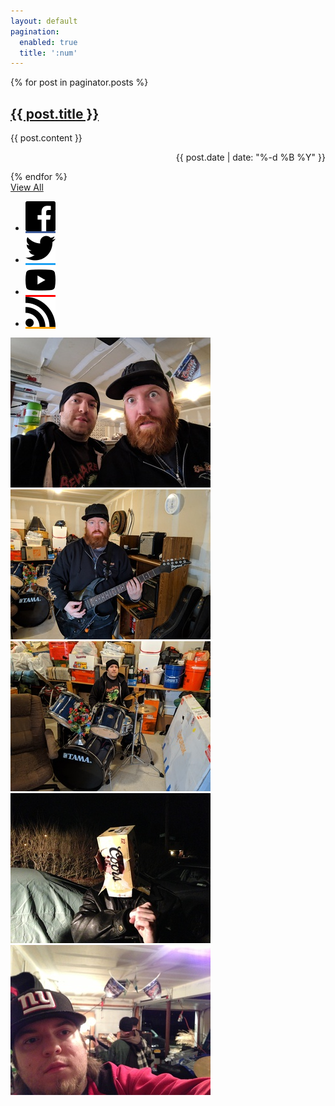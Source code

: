 ```yaml
---
layout: default
pagination: 
  enabled: true
  title: ':num'
---
```

<div class="row">
  <div class="left column notes">
{% for post in paginator.posts %}
<div>
<a href="{{ post.url | replace: '.html', '' }}"><h2>{{ post.title }}</h2></a>
<p>{{ post.content }}</p>
<p style="text-align: right;">{{ post.date | date: "%-d %B %Y" }}</p>
</div>
{% endfor %}

<div class="pagination">
    <a href="/posts">View All</a>
</div>

  </div>
  <div class="right column">
    <ul class="links">
      <li><a href="https://facebook.com/incarceratedwombats" style="background-color: #3B5998;"><img src="/images/facebook.svg" alt="Facebook"></a></li>
      <li><a href="https://twitter.com/followthewombat" style="background-color: #1da1f2;"><img src="/images/twitter.svg" alt="Twitter"></a></li>
      <li><a href="https://youtube.com/user/followthewombat" style="background-color: #f00;"><img src="/images/youtube.svg" alt="YouTube"></a></li>
      <li><a href="/rss" style="background-color: #ffa500;"><img src="/images/rss.svg" alt="RSS"></a></li>
    </ul>
    <div class="thumbnails">
      <a href="/images/photos/00129.jpg" data-fancybox="gallery"><img src="/images/photos/320x/00129.jpg" alt=""></a>
      <a href="/images/photos/00128.jpg" data-fancybox="gallery"><img src="/images/photos/320x/00128.jpg" alt=""></a>
      <a href="/images/photos/00127.jpg" data-fancybox="gallery"><img src="/images/photos/320x/00127.jpg" alt=""></a>
      <a href="/images/photos/00126.jpg" data-fancybox="gallery"><img src="/images/photos/320x/00126.jpg" alt=""></a>
      <a href="/images/photos/00125.jpg" data-fancybox="gallery"><img src="/images/photos/320x/00125.jpg" alt=""></a>
    </div>
  </div>
</div>
